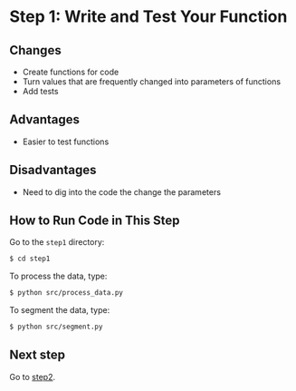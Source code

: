 # Step 1: Write and Test Your Function​

## Changes
* Create functions for code 
* Turn values that are frequently changed into parameters of functions
* Add tests

## Advantages
* Easier to test functions 

## Disadvantages
* Need to dig into the code the change the parameters

## How to Run Code in This Step
Go to the `step1` directory:
```bash
$ cd step1
```
To process the data, type:
```bash
$ python src/process_data.py
```
To segment the data, type:
```bash
$ python src/segment.py
```

## Next step
Go to [step2](../step2).